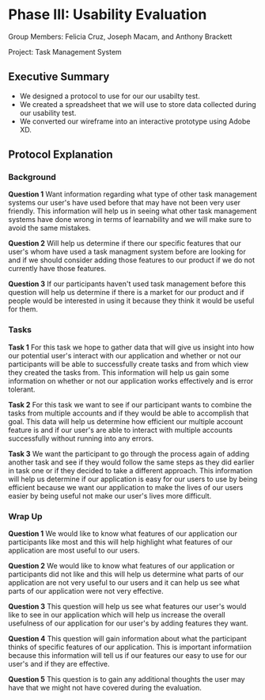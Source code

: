 # Phase III: Usability Evaluation

Group Members: Felicia Cruz, Joseph Macam, and Anthony Brackett

Project: Task Management System

## Executive Summary

* We designed a protocol to use for our our usabilty test.
* We created a spreadsheet that we will use to store data collected during our usability test.
* We converted our wireframe into an interactive prototype using Adobe XD.

## Protocol Explanation

### Background

**Question 1**
Want information regarding what type of other task management systems our user's have used before that may have not been very user friendly. This information will help us in seeing what other task management systems have done wrong in terms of learnability and we will make sure to avoid the same mistakes.

**Question 2**
Will help us determine if there our specific features that our user's whom have used a task managment system before are looking for and if we should consider adding those features to our product if we do not currently have those features.

**Question 3**
If our participants haven't used task management before this question will help us determine if there is a market for our product and if people would be interested in using it because they think it would be useful for them.


### Tasks

**Task 1**
For this task we hope to gather data that will give us insight into how our potential user's interact with our application and whether or not our participants will be able to successfully create tasks and from which view they created the tasks from. This information will help us gain some information on whether or not our application works effectively and is error tolerant.

**Task 2**
For this task we want to see if our participant wants to combine the tasks from multiple accounts and if they would be able to accomplish that goal. This data will help us determine how efficient our multiple account feature is and if our user's are able to interact with multiple accounts successfully without running into any errors. 

**Task 3**
We want the participant to go through the process again of adding another task and see if they would follow the same steps as they did earlier in task one or if they decided to take a different approach. This information will help us determine if our application is easy for our users to use by being efficient because we want our application to make the lives of our users easier by being useful not make our user's lives more difficult.

### Wrap Up

**Question 1**
We would like to know what features of our application our participants like most and this will help highlight what features of our application are most useful to our users.

**Question 2**
We would like to know what features of our application or participants did not like and this will help us determine what parts of our application are not very useful to our users and it can help us see what parts of our application were not very effective.

**Question 3**
This question will help us see what features our user's would like to see in our application which will help us increase the overall usefulness of our application for our user's by adding features they want.

**Question 4**
This question will gain information about what the participant thinks of specific features of our application. This is important informatiion because this information will tell us if our features our easy to use for our user's and if they are effective.

**Question 5**
This question is to gain any additional thoughts the user may have that we might not have covered during the evaluation.



